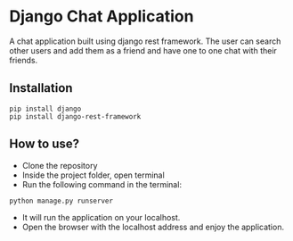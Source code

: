 
# Django Chat Application

A chat application built using django rest framework. The 
user can search other users and add them as a friend and have 
one to one chat with their friends.

## Installation

```
pip install django
pip install django-rest-framework
```

## How to use?

- Clone the repository
- Inside the project folder, open terminal
- Run the following command in the terminal:
```
python manage.py runserver
```
- It will run the application on your localhost.
- Open the browser with the localhost address and enjoy the application.